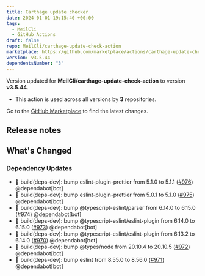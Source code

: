 ```yaml
---
title: Carthage update checker
date: 2024-01-01 19:15:40 +00:00
tags:
  - MeilCli
  - GitHub Actions
draft: false
repo: MeilCli/carthage-update-check-action
marketplace: https://github.com/marketplace/actions/carthage-update-checker
version: v3.5.44
dependentsNumber: "3"
---
```



Version updated for **MeilCli/carthage-update-check-action** to version **v3.5.44**.
- This action is used across all versions by **3** repositories.

Go to the [GitHub Marketplace](https://github.com/marketplace/actions/carthage-update-checker) to find the latest changes.

## Release notes

## What's Changed
### Dependency Updates
- :green_book: build(deps-dev): bump eslint-plugin-prettier from 5.1.0 to 5.1.1 ([#976](https://github.com/MeilCli/carthage-update-check-action/pull/976)) @dependabot[bot]
- :green_book: build(deps-dev): bump eslint-plugin-prettier from 5.0.1 to 5.1.0 ([#975](https://github.com/MeilCli/carthage-update-check-action/pull/975)) @dependabot[bot]
- :green_book: build(deps-dev): bump @typescript-eslint/parser from 6.14.0 to 6.15.0 ([#974](https://github.com/MeilCli/carthage-update-check-action/pull/974)) @dependabot[bot]
- :green_book: build(deps-dev): bump @typescript-eslint/eslint-plugin from 6.14.0 to 6.15.0 ([#973](https://github.com/MeilCli/carthage-update-check-action/pull/973)) @dependabot[bot]
- :green_book: build(deps-dev): bump @typescript-eslint/eslint-plugin from 6.13.2 to 6.14.0 ([#970](https://github.com/MeilCli/carthage-update-check-action/pull/970)) @dependabot[bot]
- :green_book: build(deps-dev): bump @types/node from 20.10.4 to 20.10.5 ([#972](https://github.com/MeilCli/carthage-update-check-action/pull/972)) @dependabot[bot]
- :green_book: build(deps-dev): bump eslint from 8.55.0 to 8.56.0 ([#971](https://github.com/MeilCli/carthage-update-check-action/pull/971)) @dependabot[bot]
